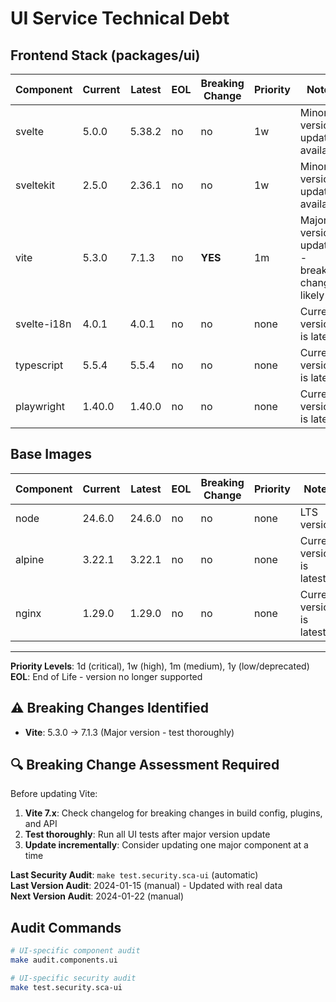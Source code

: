 # UI Service Technical Debt

## Frontend Stack (packages/ui)
| Component | Current | Latest | EOL | Breaking Change | Priority | Notes |
|-----------|---------|--------|-----|-----------------|----------|-------|
| svelte | 5.0.0 | 5.38.2 | no | no | 1w | Minor version updates available |
| sveltekit | 2.5.0 | 2.36.1 | no | no | 1w | Minor version updates available |
| vite | 5.3.0 | 7.1.3 | no | **YES** | 1m | Major version update - breaking changes likely |
| svelte-i18n | 4.0.1 | 4.0.1 | no | no | none | Current version is latest |
| typescript | 5.5.4 | 5.5.4 | no | no | none | Current version is latest |
| playwright | 1.40.0 | 1.40.0 | no | no | none | Current version is latest |

## Base Images
| Component | Current | Latest | EOL | Breaking Change | Priority | Notes |
|-----------|---------|--------|-----|-----------------|----------|-------|
| node | 24.6.0 | 24.6.0 | no | no | none | LTS version |
| alpine | 3.22.1 | 3.22.1 | no | no | none | Current version is latest |
| nginx | 1.29.0 | 1.29.0 | no | no | none | Current version is latest |

---

**Priority Levels**: 1d (critical), 1w (high), 1m (medium), 1y (low/deprecated)  
**EOL**: End of Life - version no longer supported

## ⚠️ Breaking Changes Identified
- **Vite**: 5.3.0 → 7.1.3 (Major version - test thoroughly)

## 🔍 Breaking Change Assessment Required
Before updating Vite:
1. **Vite 7.x**: Check changelog for breaking changes in build config, plugins, and API
2. **Test thoroughly**: Run all UI tests after major version update
3. **Update incrementally**: Consider updating one major component at a time

**Last Security Audit**: `make test.security.sca-ui` (automatic)  
**Last Version Audit**: 2024-01-15 (manual) - Updated with real data  
**Next Version Audit**: 2024-01-22 (manual)

## Audit Commands
```bash
# UI-specific component audit
make audit.components.ui

# UI-specific security audit
make test.security.sca-ui
```
